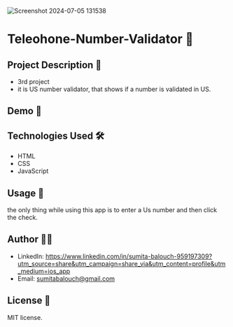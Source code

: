 ![Screenshot 2024-07-05 131538](https://github.com/S-BLH/telephone-number-validator/assets/168165771/23da4121-1b90-4e11-8c2d-b1ca498878fd)
# Teleohone-Number-Validator 🚀

## Project Description 📝
- 3rd project
- it is US number validator, that shows if a number is validated in US.

## Demo 📸


## Technologies Used 🛠️

- HTML
- CSS
- JavaScript


## Usage 🎯
the only thing while using this app is to enter a Us number and then click the check.

## Author 👩‍💻
- LinkedIn: https://www.linkedin.com/in/sumita-balouch-959197309?utm_source=share&utm_campaign=share_via&utm_content=profile&utm_medium=ios_app
- Email: sumitabalouch@gmail.com

## License 📜

MIT license.

